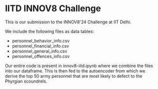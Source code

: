 # IITD INNOV8 Challenge

This is our submission to the INNOV8'24 Challenge at IIT Delhi.

We include the following files as data tables:
- personnel_behavior_info.csv
- personnel_financial_info.csv
- personnel_general_info.csv
- personnel_offences_info.csv

Our entire code is present in innov8-iitd.ipynb where we combine the files into our dataframe. This is then fed to the autoencoder from which we derive the top 50 army personnel that are most likely to defect to the Phyrgian scoundrels.
